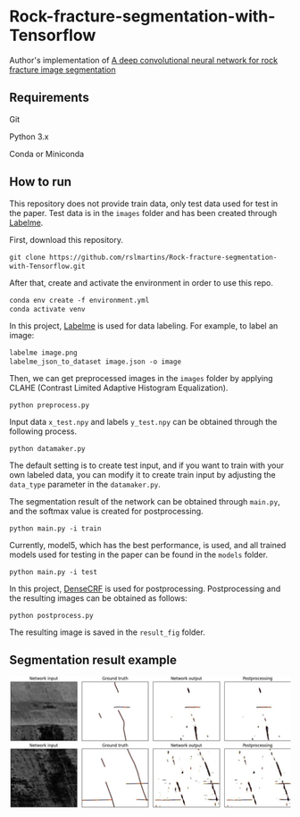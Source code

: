 # Rock-fracture-segmentation-with-Tensorflow

Author's implementation of [A deep convolutional neural network for rock fracture image segmentation](https://link.springer.com/article/10.1007/s12145-021-00650-1)

## Requirements
Git

Python 3.x

Conda or Miniconda

## How to run
This repository does not provide train data, only test data used for test in the paper. 
Test data is in the ``images`` folder and has been created through [Labelme](https://github.com/wkentaro/labelme).

First, download this repository.
```
git clone https://github.com/rslmartins/Rock-fracture-segmentation-with-Tensorflow.git
```
After that, create and activate the environment in order to use this repo.
```
conda env create -f environment.yml
conda activate venv
```
In this project, [Labelme](https://github.com/wkentaro/labelme) is used for data labeling. For example, to label an image:
```
labelme image.png
labelme_json_to_dataset image.json -o image
```
Then, we can get preprocessed images in the ``images`` folder by applying CLAHE (Contrast Limited Adaptive Histogram Equalization).
```
python preprocess.py
```
Input data ``x_test.npy`` and labels ``y_test.npy`` can be obtained through the following process.
```
python datamaker.py
```
The default setting is to create test input, and if you want to train with your own labeled data, you can modify it to create train input by adjusting the ``data_type`` parameter in the ``datamaker.py``.

The segmentation result of the network can be obtained through ``main.py``, and the softmax value is created for postprocessing.
```
python main.py -i train
```
Currently, model5, which has the best performance, is used, and all trained models used for testing in the paper can be found in the ``models`` folder.

```
python main.py -i test
```

In this project, [DenseCRF](https://github.com/lucasb-eyer/pydensecrf) is used for postprocessing. Postprocessing and the resulting images can be obtained as follows:
```
python postprocess.py
```
The resulting image is saved in the ``result_fig`` folder.

## Segmentation result example

![image](./result_fig/result_image1.jpg)
![image](./result_fig/result_image2.jpg)
